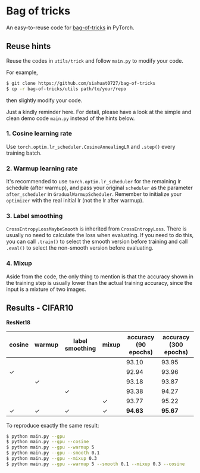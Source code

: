 # Bag of tricks

An easy-to-reuse code for [bag-of-tricks](https://arxiv.org/abs/1812.01187) in PyTorch.

## Reuse hints

Reuse the codes in `utils/trick` and follow `main.py` to modify your code.

For example,

```bash
$ git clone https://github.com/siahuat0727/bag-of-tricks
$ cp -r bag-of-tricks/utils path/to/your/repo
```

then slightly modify your code.

Just a kindly reminder here. For detail, please have a look at the simple and clean demo code `main.py` instead of the hints below.

### 1. Cosine learning rate

Use `torch.optim.lr_scheduler.CosineAnnealingLR` and `.step()` every training batch.

### 2. Warmup learning rate

It's recommended to use `torch.optim.lr_scheduler` for the remaining lr schedule (after warmup), and pass your original `scheduler` as the parameter `after_scheduler` in `GradualWarmupScheduler`.
Remember to initialize your `optimizer` with the real initial lr (not the lr after warmup).

### 3. Label smoothing

`CrossEntropyLossMaybeSmooth` is inherited from `CrossEntropyLoss`.
There is usually no need to calculate the loss when evaluating.
If you need to do this, you can call `.train()` to select the smooth version before training and call `.eval()` to select the non-smooth version before evaluating.

### 4. Mixup

Aside from the code, the only thing to mention is that the accuracy shown in the training step is usually lower than the actual training accuracy, since the input is a mixture of two images.

## Results - CIFAR10

**ResNet18**

cosine|warmup|label smoothing|mixup|accuracy (90 epochs)|accuracy (300 epochs)
--|--|--|--|--|--
| | | | |93.10|93.95
|✓| | | |92.94|93.96
| |✓| | |93.18|93.87
| | |✓| |93.38|94.27
| | | |✓|93.77|95.22
|✓|✓|✓|✓|**94.63**|**95.67**

To reproduce exactly the same result:

```bash
$ python main.py --gpu
$ python main.py --gpu --cosine
$ python main.py --gpu --warmup 5
$ python main.py --gpu --smooth 0.1
$ python main.py --gpu --mixup 0.3
$ python main.py --gpu --warmup 5 --smooth 0.1 --mixup 0.3 --cosine
```
